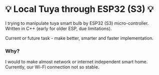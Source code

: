 # 💡 Local Tuya through ESP32 (S3) 💡

I trying to manipulate tuya smart bulb by ESP32 (S3) micro-controller. Written in C++ (early for older ESP, due limitations). 

Current or future task - make better, smarter and faster implementation.

### Why?

I would to make almost network or internet independent smart home. Currently, our Wi-Fi connection not so stable. 
